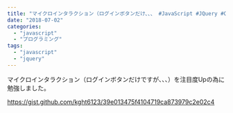 ```yaml
---
title: "マイクロインタラクション（ログインボタンだけ、、、 #JavaScript #JQuery #CSS"
date: "2018-07-02"
categories: 
  - "javascript"
  - "プログラミング"
tags: 
  - "javascript"
  - "jquery"
---
```


マイクロインタラクション（ログインボタンだけですが、、、）を注目度Upの為に勉強しました。

https://gist.github.com/kght6123/39e013475f4104719ca873979c2e02c4
